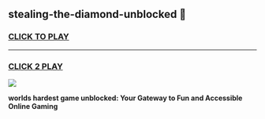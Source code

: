 
## stealing-the-diamond-unblocked 👋
<h3>
<a href="https://premium.freeplayer.one?title=stealing-the-diamond-unblocked&ref=14F">CLICK TO PLAY</a></h3>
<hr>

<h3>
<a href="https://premium.freeplayer.one?title=stealing-the-diamond-unblocked&ref=14F">CLICK 2 PLAY</a>
  
</h3>

<a href="https://premium.freeplayer.one?title=stealing-the-diamond-unblocked&ref=12F/"><img src="https://clearcache.store/games.png"></a>


**worlds hardest game unblocked: Your Gateway to Fun and Accessible Online Gaming**
